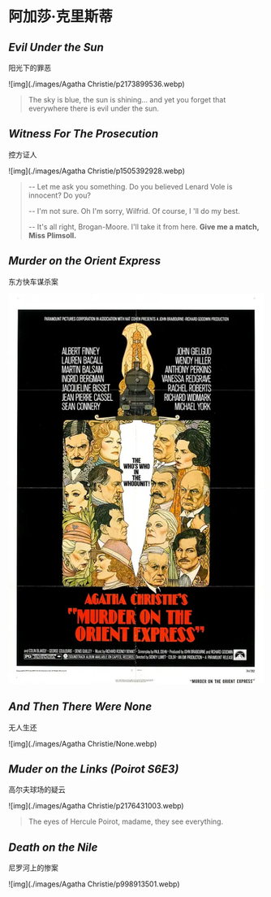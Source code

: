 # 阿加莎·克里斯蒂



##  _Evil Under the Sun_

阳光下的罪恶

![img](./images/Agatha Christie/p2173899536.webp)

> The sky is blue, the sun is shining… and yet you forget that everywhere there is evil under the sun.



## _Witness For The Prosecution_

控方证人

![img](./images/Agatha Christie/p1505392928.webp)

> -- Let me ask you something. Do you believed Lenard Vole is innocent? Do you?
>
> -- I'm not sure. Oh I'm sorry, Wilfrid. Of course, I 'll do my best.
>
> -- It's all right, Brogan-Moore. I'll take it from here. **Give me a match, Miss Plimsoll.**



## _Murder on the Orient Express_

东方快车谋杀案

![img](./images/others/p1948648367.webp)



## _And Then There Were None_

无人生还

![img](./images/Agatha Christie/None.webp)



## _Muder on the Links (Poirot S6E3)_

高尔夫球场的疑云

![img](./images/Agatha Christie/p2176431003.webp)

> The eyes of Hercule Poirot, madame, they see everything.



## _Death on the Nile_

尼罗河上的惨案

![img](./images/Agatha Christie/p998913501.webp)

